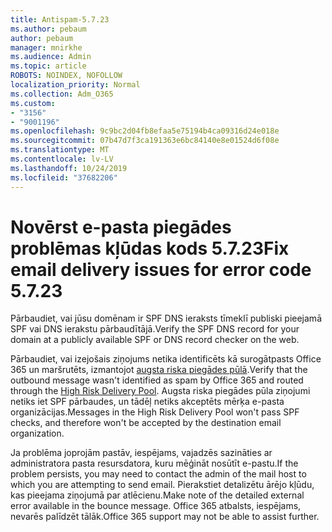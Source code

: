 ```yaml
---
title: Antispam-5.7.23
ms.author: pebaum
author: pebaum
manager: mnirkhe
ms.audience: Admin
ms.topic: article
ROBOTS: NOINDEX, NOFOLLOW
localization_priority: Normal
ms.collection: Adm_O365
ms.custom:
- "3156"
- "9001196"
ms.openlocfilehash: 9c9bc2d04fb8efaa5e75194b4ca09316d24e018e
ms.sourcegitcommit: 07b47d7f3ca191363e6bc84140e8e01524d6f08e
ms.translationtype: MT
ms.contentlocale: lv-LV
ms.lasthandoff: 10/24/2019
ms.locfileid: "37682206"
---
```

# <a name="fix-email-delivery-issues-for-error-code-5723"></a><span data-ttu-id="063b8-102">Novērst e-pasta piegādes problēmas kļūdas kods 5.7.23</span><span class="sxs-lookup"><span data-stu-id="063b8-102">Fix email delivery issues for error code 5.7.23</span></span>

<span data-ttu-id="063b8-103">Pārbaudiet, vai jūsu domēnam ir SPF DNS ieraksts tīmeklī publiski pieejamā SPF vai DNS ierakstu pārbaudītājā.</span><span class="sxs-lookup"><span data-stu-id="063b8-103">Verify the SPF DNS record for your domain at a publicly available SPF or DNS record checker on the web.</span></span>

<span data-ttu-id="063b8-104">Pārbaudiet, vai izejošais ziņojums netika identificēts kā surogātpasts Office 365 un maršrutēts, izmantojot [augsta riska piegādes pūlā](https://docs.microsoft.com/office365/SecurityCompliance/high-risk-delivery-pool-for-outbound-messages).</span><span class="sxs-lookup"><span data-stu-id="063b8-104">Verify that the outbound message wasn't identified as spam by Office 365 and routed through the [High Risk Delivery Pool](https://docs.microsoft.com/office365/SecurityCompliance/high-risk-delivery-pool-for-outbound-messages).</span></span> <span data-ttu-id="063b8-105">Augsta riska piegādes pūla ziņojumi netiks iet SPF pārbaudes, un tādēļ netiks akceptēts mērķa e-pasta organizācijas.</span><span class="sxs-lookup"><span data-stu-id="063b8-105">Messages in the High Risk Delivery Pool won't pass SPF checks, and therefore won't be accepted by the destination email organization.</span></span>

<span data-ttu-id="063b8-106">Ja problēma joprojām pastāv, iespējams, vajadzēs sazināties ar administratora pasta resursdatora, kuru mēģināt nosūtīt e-pastu.</span><span class="sxs-lookup"><span data-stu-id="063b8-106">If the problem persists, you may need to contact the admin of the mail host to which you are attempting to send email.</span></span> <span data-ttu-id="063b8-107">Pierakstiet detalizētu ārējo kļūdu, kas pieejama ziņojumā par atlēcienu.</span><span class="sxs-lookup"><span data-stu-id="063b8-107">Make note of the detailed external error available in the bounce message.</span></span>  <span data-ttu-id="063b8-108">Office 365 atbalsts, iespējams, nevarēs palīdzēt tālāk.</span><span class="sxs-lookup"><span data-stu-id="063b8-108">Office 365 support may not be able to assist further.</span></span>